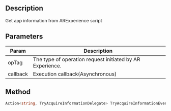 ## Description

Get app information from ARExperience script

## Parameters

| Param    | Description                                               |
| -------- | --------------------------------------------------------- |
| opTag    | The type of operation request initiated by AR Experience. |
| callback | Execution callback(Asynchronous)                          |

## Method

```cs
Action<string, TryAcquireInformationDelegate> TryAcquireInformationEventHandle;
```
